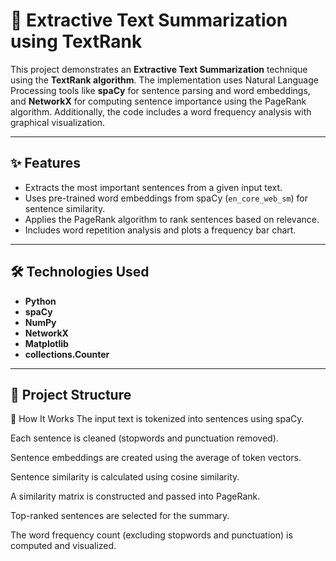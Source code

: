 # 🧠 Extractive Text Summarization using TextRank

This project demonstrates an **Extractive Text Summarization** technique using the **TextRank algorithm**. The implementation uses Natural Language Processing tools like **spaCy** for sentence parsing and word embeddings, and **NetworkX** for computing sentence importance using the PageRank algorithm. Additionally, the code includes a word frequency analysis with graphical visualization.

---

## ✨ Features

- Extracts the most important sentences from a given input text.
- Uses pre-trained word embeddings from spaCy (`en_core_web_sm`) for sentence similarity.
- Applies the PageRank algorithm to rank sentences based on relevance.
- Includes word repetition analysis and plots a frequency bar chart.

---

## 🛠️ Technologies Used

- **Python**
- **spaCy**
- **NumPy**
- **NetworkX**
- **Matplotlib**
- **collections.Counter**

---

## 📁 Project Structure

🧪 How It Works
The input text is tokenized into sentences using spaCy.

Each sentence is cleaned (stopwords and punctuation removed).

Sentence embeddings are created using the average of token vectors.

Sentence similarity is calculated using cosine similarity.

A similarity matrix is constructed and passed into PageRank.

Top-ranked sentences are selected for the summary.

The word frequency count (excluding stopwords and punctuation) is computed and visualized.

